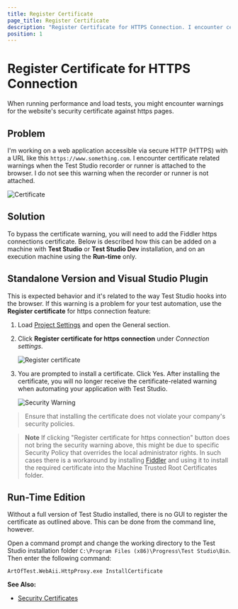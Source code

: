 ```yaml
---
title: Register Certificate
page_title: Register Certificate
description: "Register Certificate for HTTPS Connection. I encounter certificate-related warnings when the Test Studio recorder or runner is attached to the browser. Load Test cannot navigate to the desired page due to security warning certificate error"
position: 1
---
```

# Register Certificate for HTTPS Connection

When running performance and load tests, you might encounter warnings for the website's security certificate against https pages.

## Problem

I'm working on a web application accessible via secure HTTP (HTTPS) with a URL like this `https://www.something.com`. I encounter certificate related warnings when the Test Studio recorder or runner is attached to the browser. I do not see this warning when the recorder or runner is not attached.

![Certificate][1]

## Solution

To bypass the certificate warning, you will need to add the Fiddler https connections certificate. Below is described how this can be added on a machine with __Test Studio__ or __Test Studio Dev__ installation, and on an execution machine using the __Run-time__ only.

[1]: /img/knowledge-base/project-configuration-kb/register-certificate/fig1.png
[2]: /img/knowledge-base/project-configuration-kb/register-certificate/fig2.png
[3]: /img/knowledge-base/project-configuration-kb/register-certificate/fig3.png

## Standalone Version and Visual Studio Plugin

This is expected behavior and it's related to the way Test Studio hooks into the browser. If this warning is a problem for your test automation, use the **Register certificate** for https connection feature:

1. Load <a href="/features/project-settings/overview" target="_blank">Project Settings</a> and open the General section.

2. Click **Register certificate for https connection** under *Connection settings*.

	![Register certificate][2]

3. You are prompted to install a certificate. Click Yes. After installing the certificate, you will no longer receive the certificate-related warning when automating your application with Test Studio.

	![Security Warning][3]

> Ensure that installing the certificate does not violate your company's security policies.</br>

> **Note**  If clicking "Register certificate for https connection" button does not bring the security warning above, this might be due to specific Security Policy that overrides the local administrator rights. In such cases there is a workaround by installing <a href="http://www.telerik.com/fiddler" target="_blank">Fiddler</a> and using it to install the required certificate into the Machine Trusted Root Certificates folder.

## Run-Time Edition

Without a full version of Test Studio installed, there is no GUI to register the certificate as outlined above. This can be done from the command line, however.

Open a command prompt and change the working directory to the Test Studio installation folder `C:\Program Files (x86)\Progress\Test Studio\Bin`. Then enter the following command:

````
ArtOfTest.WebAii.HttpProxy.exe InstallCertificate
````

 

**See Also:**

* <a href="/knowledge-base/test-automation-kb/security-certificates" target="_blank">Security Certificates</a>